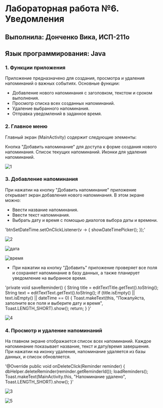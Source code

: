 # Лабораторная работа №6. Уведомления
## Выполнила: Донченко Вика, ИСП-211о
## Язык программирования: Java

### 1. Функции приложения
Приложение предназначено для создания, просмотра и удаления напоминаний о важных событиях. Основные функции:
- Добавление нового напоминания с заголовком, текстом и сроком выполнения.
- Просмотр списка всех созданных напоминаний.
- Удаление выбранного напоминания.
- Отправка уведомлений в заданное время.

### 2. Главное меню
Главный экран (MainActivity) содержит следующие элементы:

Кнопка "Добавить напоминание" для доступа к форме создания нового напоминания.
Список текущих напоминаний.
Иконки для удаления напоминаний.

![1](https://github.com/user-attachments/assets/e1c70685-c9d5-41aa-aacf-bf3e10f6c0ad)

### 3. Добавление напоминания
При нажатии на кнопку "Добавить напоминание" приложение открывает экран добавления нового напоминания. В этом экране можно:
- Ввести название напоминания.
- Ввести текст напоминания.
- Выбрать дату и время с помощью диалогов выбора даты и времени.
  
'btnSetDateTime.setOnClickListener(v -> {
    showDateTimePicker();
});'

![2](https://github.com/user-attachments/assets/e97e1d6c-9d7c-4f09-a766-9a163dd8e5e3)

![дата](https://github.com/user-attachments/assets/f17d8af9-41fc-48be-9fbe-d5df02de098f)

![время](https://github.com/user-attachments/assets/51ebd6d6-921b-4be6-8360-3efc29ace18d)

- При нажатии на кнопку "Добавить" приложение проверяет все поля и сохраняет напоминание в базу данных, а также планирует уведомление на выбранное время.
  
'private void saveReminder() {
    String title = editTextTitle.getText().toString();
    String text = editTextText.getText().toString();
    if (title.isEmpty() || text.isEmpty() || dateTime == 0) {
        Toast.makeText(this, "Пожалуйста, заполните все поля и выберите дату и время", Toast.LENGTH_SHORT).show();
        return;
    }
}'

![4](https://github.com/user-attachments/assets/34677551-455e-4117-b724-b1c3dde166f9)

### 4. Просмотр и удаление напоминаний
На главном экране отображается список всех напоминаний. Каждое напоминание показывает название, текст и дату/время завершения. При нажатии на иконку удаления, напоминание удаляется из базы данных, и список обновляется.

'@Override
public void onDeleteClick(Reminder reminder) {
    dbHelper.deleteReminder(reminder.getReminderId());
    loadReminders();
    Toast.makeText(MainActivity.this, "Напоминание удалено", Toast.LENGTH_SHORT).show();
}'

![3](https://github.com/user-attachments/assets/c1479335-ce68-419f-bcd9-60a28888990e)

![5](https://github.com/user-attachments/assets/cb2bc923-1163-40e9-85f1-152f17682eb5)

